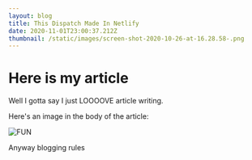 ```yaml
---
layout: blog
title: This Dispatch Made In Netlify
date: 2020-11-01T23:00:37.212Z
thumbnail: /static/images/screen-shot-2020-10-26-at-16.28.58-.png
---
```

# Here is my article

Well I gotta say I just LOOOOVE article writing.

Here's an image in the body of the article:

![FUN](/images/screen-shot-2020-10-26-at-16.28.58-.png)

Anyway blogging rules